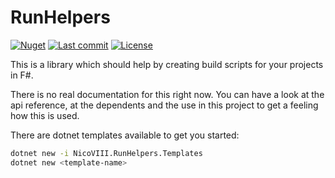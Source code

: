 # RunHelpers

[![Nuget](https://img.shields.io/nuget/v/NicoVIII.RunHelpers?logo=nuget&style=flat-square)](https://www.nuget.org/packages/NicoVIII.RunHelpers/)
[![Last commit](https://img.shields.io/github/last-commit/NicoVIII/RunHelpers?style=flat-square)](https://github.com/NicoVIII/RunHelpers/commits/)
[![License](https://img.shields.io/badge/license-MIT-blue.svg?style=flat-square)](LICENSE.txt)

This is a library which should help by creating build scripts for your projects in F#.

There is no real documentation for this right now. You can have a look at the api
reference, at the dependents and the use in this project to get a feeling how this is used.

There are dotnet templates available to get you started:
```bash
dotnet new -i NicoVIII.RunHelpers.Templates
dotnet new <template-name>
```

